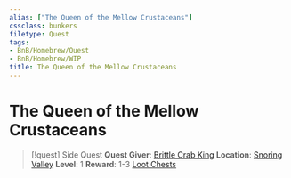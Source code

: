 ```yaml
---
alias: ["The Queen of the Mellow Crustaceans"]
cssclass: bunkers
filetype: Quest
tags:
- BnB/Homebrew/Quest
- BnB/Homebrew/WIP
title: The Queen of the Mellow Crustaceans
---
```


# The Queen of the Mellow Crustaceans
> [!quest] Side Quest
> **Quest Giver**: [Brittle Crab King](../../Bestiary/Wildlife/Crabs/Brittle-Crab-King.md)
> **Location**: [Snoring Valley](../../../../Arbiters-of-Fate/Locations/Wonderlands/Mellow-Steppes/Snoring-Valley/Snoring-Valley.md)
> **Level**: 1
> **Reward**: 1-3 [Loot Chests](../../../../77-Bunkers-n-Badasses-Sourcebook/04-Running-The-Game/Crafting-A-Campaign/Loot/Loot-Chests/Loot-Chests.md)

##